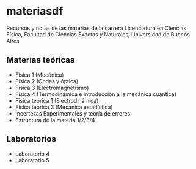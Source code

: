 materiasdf
=======

Recursos y notas de las materias de la carrera Licenciatura en Ciencias Física, Facultad de Ciencias Exactas y Naturales, Universidad de Buenos Aires

## Materias teóricas
* Fìsica 1 (Mecánica)
* Física 2 (Ondas y óptica)
* Fisica 3 (Electromagnetismo)
* Fisica 4 (Termodinámica e introducción a la mecánica cuántica)
* Fìsica teórica 1 (Electrodinámica)
* Fisica teórica 3 (Mecánica estadística)
* Incertezas Experimentales y teoría de errores
* Estructura de la materia 1/2/3/4

## Laboratorios
* Laboratorio 4
* Laboratorio 5
